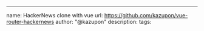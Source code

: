 ---
name: HackerNews clone with vue
url: https://github.com/kazupon/vue-router-hackernews
author: "@kazupon"
description: 
tags: